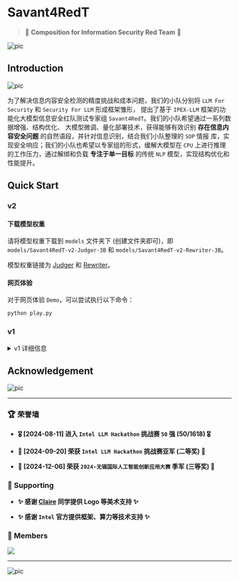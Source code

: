 # Savant4RedT

> 🎇 **Composition for Information Security Red Team** 🎇

![pic](docs/img/image_2.jpg)

## Introduction

![pic](docs/img/image_3.jpg)

为了解决信息内容安全检测的精度挑战和成本问题，我们的小队分别将 `LLM For Security` 和 `Security For LLM` 形成框架雏形，
提出了基于 `IPEX-LLM` 框架的功能化大模型信息安全红队测试专家组 `Savant4RedT`。我们的小队希望通过一系列数据增强、结构优化、
大模型微调、量化部署技术，获得能够有效识别 **存在信息内容安全问题** 的自然语段，并针对信息识别，结合我们小队整理的 `SOP` 情报
库，实现安全响应；我们的小队也希望以专家组的形式，缓解大模型在 `CPU` 上进行推理的工作压力，通过解绑和负载 **专注于单一目标** 
的传统 `NLP` 模型，实现结构优化和性能提升。

## Quick Start

### v2

#### 下载模型权重

请将模型权重下载到 `models` 文件夹下 (创建文件夹即可)，即 `models/Savant4RedT-v2-Judger-3B` 和 `models/Savant4RedT-v2-Rewriter-3B`。

模型权重链接为 [Judger](https://www.modelscope.cn/models/fanqiNO1/Savant4RedT-v2-Judger-3B) 和 [Rewriter](https://www.modelscope.cn/models/fanqiNO1/Savant4RedT-v2-Rewriter-3B)。

#### 网页体验

对于网页体验 `Demo`，可以尝试执行以下命令：

```bash
python play.py
```

### v1

<details>
<summary>v1 详细信息</summary>

#### 下载模型权重

请将模型权重下载到 `models` 文件夹下 (创建文件夹即可)，即 `models/Savant4RedT-1_8B-Content`。

模型权重链接为 [Link](https://www.modelscope.cn/models/SaaRaaS/Savant4RedT-1_8B-Content) 。

#### 安装依赖

所用 python 版本为 3.11。

```bash
pip install torch==2.3.1 torchvision==0.18.1 torchaudio==2.3.1 --index-url https://download.pytorch.org/whl/cpu
pip install ipex-llm==2.1.0b20240805
pip install transformers==4.37.0
pip install accelerate==0.33.0
pip install streamlit==1.39.0
pip install einops==0.8.0
pip install sentencepiece==0.2.0
pip install py-cpuinfo==9.0.0
```

#### 网页体验

对于网页体验 `Demo`，可以尝试执行 `python` 文件 `start.py`

```bash
python start.py
```

对于其他细节内容，请访问 `quick_start.md` 文件，其链接为 [Link](docs/quick_start.md)

</details>

## Acknowledgement

![pic](docs/img/image_1.png)

---

### 🏆 荣誉墙

+ **🎖️ [2024-08-11] 进入 `Intel LLM Hackathon` 挑战赛 `50` 强 (50/1618) 🎖️**

+ **🥈 [2024-09-20] 荣获 `Intel LLM Hackathon` 挑战赛亚军 (二等奖) 🥈**

+ **🥉 [2024-12-06] 荣获 `2024-无锡国际人工智能创新应用大赛` 季军 (三等奖) 🥉**

### 🥤 Supporting

+ **✨ 感谢 [Claire](https://space.bilibili.com/14888344?spm_id_from=333.1007.0.0) 同学提供 Logo 等美术支持 ✨**

+ **✨ 感谢 `Intel` 官方提供框架、算力等技术支持 ✨**

### 💫 Members

<a href="https://github.com/SaaRaaS-1300/Savant4RedT/graphs/contributors">
  <img src="https://contrib.rocks/image?repo=SaaRaaS-1300/Savant4RedT" />
</a>

---

![pic](docs/img/image_4.png)
